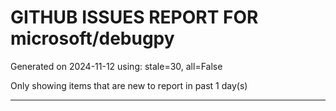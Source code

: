 
# GITHUB ISSUES REPORT FOR microsoft/debugpy


Generated on 2024-11-12 using: stale=30, all=False


Only showing items that are new to report in past 1 day(s)


---




















